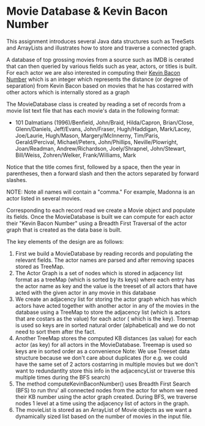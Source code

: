 # Movie Database & Kevin Bacon Number

This assignment introduces several Java data structures such as TreeSets and ArrayLists and illustrates how to store and traverse a connected graph.

A database of top grossing movies from a source such as IMDB is cerated that can then queried by various fields such as year, actors, or titles is built. For each actor we are also interested in computing their [Kevin Bacon Number](https://en.wikipedia.org/wiki/Six_Degrees_of_Kevin_Bacon#Bacon_numbers) which is an integer which represents the distance (or degree of separation) from Kevin Bacon based on movies that he has costarred with other actors which is internally stored as a graph

The MovieDatabase class is created by reading a set of records from a movie list text file that has each movie's data in the following format: 

* 101 Dalmatians (1996)/Benfield, John/Braid, Hilda/Capron, Brian/Close, Glenn/Daniels, Jeff/Evans, John/Fraser, Hugh/Haddigan, Mark/Lacey, Joe/Laurie, Hugh/Mason, Margery/McInnerny, Tim/Paris, Gerald/Percival, Michael/Peters, John/Phillips, Neville/Plowright, Joan/Readman, Andrew/Richardson, Joely/Shrapnel, John/Stewart, Bill/Weiss, Zohren/Welker, Frank/Williams, Mark

Notice that the title comes first, followed by a space, then the year in parentheses, then a forward slash and then the actors separated by forward slashes.

NOTE: Note all names will contain a "comma." For example, Madonna is an actor listed in several movies.

Corresponding to each record read we create a Movie object and populate its fields. Once the MovieDatabase is built we can compute for each actor their "Kevin Bacon Number" using a Breadth First Traversal of the actor graph that is created as the data base is built.

The key elements of the design are as follows:

1. First we build a MovieDatabase by reading records and populating the relevant fields. The actor names are parsed and after removing spaces stored as TreeMap. 
2. The Actor Graph is a set of nodes which is stored in adjacency list format as a treeMap (which is sorted by its keys) where each entry has the actor name as key and the value is the treeset of all actors that have acted with the given actor in any movie in this database
3. We create an adjacency list for storing the actor graph which has which actors have acted together with another actor in any of the movies in the database using a TreeMap to store the adjacency list (which is actors that are costars as the value) for each actor ( which is the key). Treemap is used so keys are in sorted natural order (alphabetical) and we do not need to sort them after the fact.
4. Another TreeMap stores the computed KB distances (as value) for each actor (as key) for all actors in the MovieDatabase. Treemap is used so keys are in sorted order as a convenience Note: We use Treeset data structure because we don't care about duplicates (for e.g. we could have the same set of 2 actors costarring in multiple movies but we don't want to redundantlty store this info in the adjacencyList or traverse this multiple times during the BFS search)
5. The method computeKevinBaconNumber() uses Breadth First Search (BFS) to run thru' all connected nodes from the actor for whom we need their KB number using the actor graph created. During BFS, we traverse nodes 1 level at a time using the adjacency list of actors in the graph.
6. The movieList is stored as an ArrayList of Movie objects as we want a dynamically sized list based on the number of movies in the input file.
    
